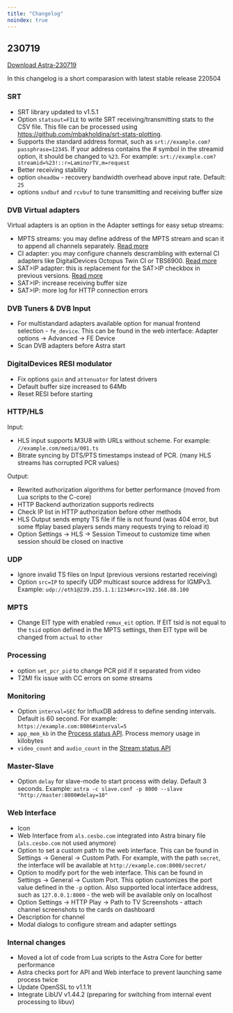 ```yaml
---
title: "Changelog"
noindex: true
---
```


## 230719

[Download Astra-230719](https://cdn.cesbo.com/astra/builds/astra-230719)

In this changelog is a short comparasion with latest stable release 220504

### SRT

- SRT library updated to v1.5.1
- Option `statsout=FILE` to write SRT receiving/transmitting stats to the CSV file. This file can be processed using https://github.com/mbakholdina/srt-stats-plotting.
- Supports the standard address format, such as `srt://example.com?passphrase=12345`.
If your address contains the # symbol in the streamid option, it should be changed to `%23`. For example: `srt://example.com?streamid=%23!::r=LaminorTV,m=request`
- Better receiving stability
- option `oheadbw` - recovery bandwidth overhead above input rate. Default: `25`
- options `sndbuf` and `rcvbuf` to tune transmitting and receiving buffer size

### DVB Virtual adapters

Virtual adapters is an option in the Adapter settings for easy setup streams:
- MPTS streams: you may define address of the MPTS stream and scan it to append all channels separately. [Read more](/astra/receiving/ip/mpts-via-udp)
- CI adapter: you may configure channels descrambling with external CI adapters like DigitalDevices Octopus Twin CI or TBS6900. [Read more](/astra/receiving/dvb/external-ci)
- SAT>IP adapter: this is replacement for the SAT>IP checkbox in previous versions. [Read more](/astra/receiving/dvb/satip-client)
- SAT>IP: increase receiving buffer size
- SAT>IP: more log for HTTP connection errors

### DVB Tuners & DVB Input

- For multistandard adapters available option for manual frontend selection - `fe_device`. This can be found in the web interface: Adapter options -> Advanced -> FE Device
- Scan DVB adapters before Astra start

### DigitalDevices RESI modulator

- Fix options `gain` and `attenuator` for latest drivers
- Default buffer size increased to 64Mb
- Reset RESI before starting

### HTTP/HLS

Input:

- HLS input supports M3U8 with URLs without scheme. For example: `//example.com/media/001.ts`
- Bitrate syncing by DTS/PTS timestamps instead of PCR. (many HLS streams has corrupted PCR values)

Output:

- Rewrited authorization algorithms for better performance (moved from Lua scripts to the C-core)
- HTTP Backend authorization supports redirects
- Check IP list in HTTP authorization before other methods
- HLS Output sends empty TS file if file is not found (was 404 error, but some ffplay based players sends many requests trying to reload it)
- Option Settings -> HLS -> Session Timeout to customize time when session should be closed on inactive

### UDP

- Ignore invalid TS files on Input (previous versions restarted receiving)
- Option `src=IP` to specify UDP multicast source address for IGMPv3. Example: `udp://eth1@239.255.1.1:1234#src=192.168.88.100`

### MPTS

- Change EIT type with enabled `remux_eit` option. If EIT tsid is not equal to the `tsid` option defined in the MPTS settings, then EIT type will be changed from `actual` to `other`

### Processing

- option `set_pcr_pid` to change PCR pid if it separated from video
- T2MI fix issue with CC errors on some streams

### Monitoring

- Option `interval=SEC` for InfluxDB address to define sending intervals. Default is 60 second. For example: `https://example.com:8086#interval=5`
- `app_mem_kb` in the [Process status API](/astra/admin-guide/api/process). Process memory usage in kilobytes
- `video_count` and `audio_count` in the [Stream status API](/astra/admin-guide/api/stream#get-stream-status)

### Master-Slave

- Option `delay` for slave-mode to start process with delay. Default 3 seconds. Example: `astra -c slave.conf -p 8000 --slave "http://master:8000#delay=10"`

### Web Interface

- Icon
- Web Interface from `als.cesbo.com` integrated into Astra binary file (`als.cesbo.com` not used anymore)
- Option to set a custom path to the web interface. This can be found in Settings -> General -> Custom Path. For example, with the path `secret`, the interface will be available at `http://example.com:8000/secret/`
- Option to modify port for the web interface. This can be found in Settings -> General -> Custom Port. This option customizes the port value defined in the `-p` option. Also supported local interface address, such as `127.0.0.1:8000` - the web will be available only on localhost
- Option Settings -> HTTP Play -> Path to TV Screenshots - attach channel screenshots to the cards on dashboard
- Description for channel
- Modal dialogs to configure stream and adapter settings

### Internal changes

- Moved a lot of code from Lua scripts to the Astra Core for better performance
- Astra checks port for API and Web interface to prevent launching same process twice
- Update OpenSSL to v1.1.1t
- Integrate LibUV v1.44.2 (preparing for switching from internal event processing to libuv)
